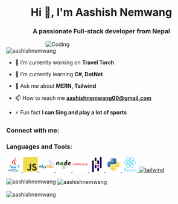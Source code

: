 <h1 align="center">Hi 👋, I'm Aashish Nemwang</h1>
<h3 align="center">A passionate Full-stack developer from Nepal</h3>
<img align="right" alt="Coding" width="400" src="https://camo.githubusercontent.com/1e873a45dd12efe006323c57056efb03af72e8994c09ba5ecee27916b9d2be47/68747470733a2f2f6d69726f2e6d656469756d2e636f6d2f6d61782f3832382f302a37513379765349765f7430696f4a2d5a2e676966">

<p align="left"> <img src="https://komarev.com/ghpvc/?username=aashishnemwang&label=Profile%20views&color=0e75b6&style=flat" alt="aashishnemwang" /> </p>

- 🔭 I’m currently working on **Travel Torch**

- 🌱 I’m currently learning **C#, DotNet**

- 💬 Ask me about **MERN, Tailwind**

- 📫 How to reach me **aashishnemwang00@gmail.com**

- ⚡ Fun fact **I can Sing and play a lot of sports**

<h3 align="left">Connect with me:</h3>
<p align="left">
</p>

<h3 align="left">Languages and Tools:</h3>
<p align="left">  <a href="https://www.java.com" target="_blank" rel="noreferrer"> <img src="https://raw.githubusercontent.com/devicons/devicon/master/icons/java/java-original.svg" alt="java" width="40" height="40"/> </a> <a href="https://developer.mozilla.org/en-US/docs/Web/JavaScript" target="_blank" rel="noreferrer"> <img src="https://raw.githubusercontent.com/devicons/devicon/master/icons/javascript/javascript-original.svg" alt="javascript" width="40" height="40"/> </a> <a href="https://www.mysql.com/" target="_blank" rel="noreferrer"> <img src="https://raw.githubusercontent.com/devicons/devicon/master/icons/mysql/mysql-original-wordmark.svg" alt="mysql" width="40" height="40"/> </a> <a href="https://nodejs.org" target="_blank" rel="noreferrer"> <img src="https://raw.githubusercontent.com/devicons/devicon/master/icons/nodejs/nodejs-original-wordmark.svg" alt="nodejs" width="40" height="40"/> </a> <a href="https://www.oracle.com/" target="_blank" rel="noreferrer"> <img src="https://raw.githubusercontent.com/devicons/devicon/master/icons/oracle/oracle-original.svg" alt="oracle" width="40" height="40"/> </a> <a href="https://pandas.pydata.org/" target="_blank" rel="noreferrer"> <img src="https://raw.githubusercontent.com/devicons/devicon/2ae2a900d2f041da66e950e4d48052658d850630/icons/pandas/pandas-original.svg" alt="pandas" width="40" height="40"/> </a> <a href="https://www.python.org" target="_blank" rel="noreferrer"> <img src="https://raw.githubusercontent.com/devicons/devicon/master/icons/python/python-original.svg" alt="python" width="40" height="40"/> </a> <a href="https://reactjs.org/" target="_blank" rel="noreferrer"> <img src="https://raw.githubusercontent.com/devicons/devicon/master/icons/react/react-original-wordmark.svg" alt="react" width="40" height="40"/> </a> <a href="https://tailwindcss.com/" target="_blank" rel="noreferrer"> <img src="https://www.vectorlogo.zone/logos/tailwindcss/tailwindcss-icon.svg" alt="tailwind" width="40" height="40"/> </a> </p>

<p><img align="left" src="https://github-readme-stats.vercel.app/api/top-langs?username=aashishnemwang&show_icons=true&locale=en&layout=compact" alt="aashishnemwang" /></p>

<p>&nbsp;<img align="center" src="https://github-readme-stats.vercel.app/api?username=aashishnemwang&show_icons=true&locale=en" alt="aashishnemwang" /></p>

<p><img align="center" src="https://github-readme-streak-stats.herokuapp.com/?user=aashishnemwang&" alt="aashishnemwang" /></p>


<!--
**AashishNemwang/AashishNemwang** is a ✨ _special_ ✨ repository because its `README.md` (this file) appears on your GitHub profile.

Here are some ideas to get you started:

- 🔭 I’m currently working on ...
- 🌱 I’m currently learning ...
- 👯 I’m looking to collaborate on ...
- 🤔 I’m looking for help with ...
- 💬 Ask me about ...
- 📫 How to reach me: ...
- 😄 Pronouns: ...
- ⚡ Fun fact: ...
-->
